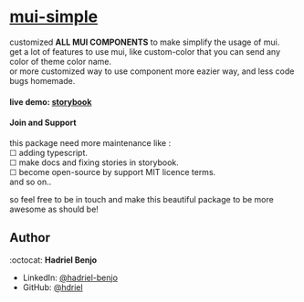 # [mui-simple](https://www.npmjs.com/package/@hdriel/mui-simple)

 customized **ALL MUI COMPONENTS** to make simplify the usage of mui. <br/>
 get a lot of features to use mui, like custom-color that you can send any color of theme color name. <br/>
 or more customized way to use component more eazier way, and less code bugs homemade. <br/>
 
#### live demo: [storybook](https://hdriel.github.io/mui-simple/)

#### Join and Support
 
 this package need more maintenance like : <br>
 &#9744; adding typescript. <br>
 &#9744; make docs and fixing stories in storybook. <br>
 &#9744; become open-source by support MIT licence terms. <br>
 and so on..<br>
 
 so feel free to be in touch and make this beautiful package to be more awesome as should be! 
 
 
  
## Author

:octocat: **Hadriel Benjo**

- LinkedIn: [@hadriel-benjo](https://www.linkedin.com/in/hadriel-benjo/)
- GitHub: [@hdriel](https://github.com/hdriel)
